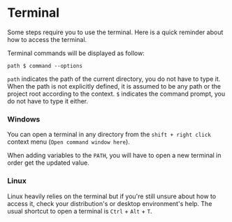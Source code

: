 # Terminal

Some steps require you to use the terminal. Here is a quick reminder about how to access the terminal.

Terminal commands will be displayed as follow:

````
path $ command --options
````

`path` indicates the path of the current directory, you do not have to type it. When the path is not explicitly defined, it is assumed to be any path or the project root according to the context.
`$` indicates the command prompt, you do not have to type it either.

### Windows

You can open a terminal in any directory from the `shift + right click` context menu (`Open command window here`).

When adding variables to the `PATH`, you will have to open a new terminal in order get the updated value.

### Linux

Linux heavily relies on the terminal but if you're still unsure about how to access it, check your distribution's or desktop environment's help.
The usual shortcut to open a terminal is `Ctrl` + `Alt` + `T`.
